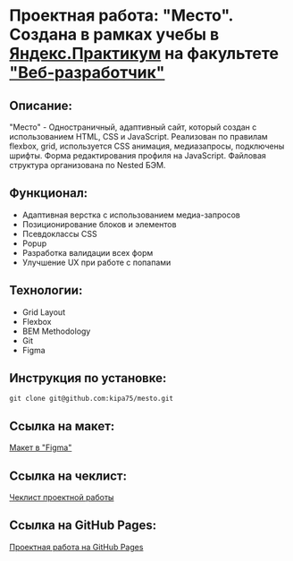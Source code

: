 # Проектная работа: "Место". Создана в рамках учебы в [Яндекс.Практикум](https://praktikum.yandex.ru/) на факультете ["Веб-разработчик"](https://praktikum.yandex.ru/web/) 


## Описание: 

"Место" - Одностраничный, адаптивный сайт, который создан с использованием HTML, CSS и JavaScript.
Реализован по правилам flexbox, grid, используется CSS анимация, медиазапросы, подключены шрифты. Форма редактирования профиля на JavaScript. Файловая структура организована по Nested БЭМ.



## Функционал: 

* Адаптивная верстка с использованием медиа-запросов 
* Позиционирование блоков и элементов
* Псевдоклассы CSS
* Popup
* Разработка валидации всех форм
* Улучшение UX при работе с попапами
 


## Технологии: 

* Grid Layout
* Flexbox 
* BEM Methodology 
* Git 
* Figma


## Инструкция по установке: 

```
git clone git@github.com:kipa75/mesto.git
``` 



## Ссылка на макет: 

[Макет в "Figma"](https://www.figma.com/file/jF4jCa0bqrFO7jJlRe3JxL/JavaScript.-Sprint-6-(Copy)?node-id=0%3A1&t=dRKMyopmnpkdNtLH-1) 

## Ссылка на чеклист: 

[Чеклист проектной работы](https://code.s3.yandex.net/web-developer/checklists-pdf/new-program/checklist-6.pdf) 

## Ссылка на GitHub Pages:
[Проектная работа на GitHub Pages](https://kipa75.github.io/mesto/index) 
